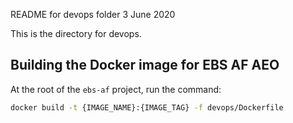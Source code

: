 README for devops folder
3 June 2020

This is the directory for devops.

## Building the Docker image for EBS AF AEO

At the root of the `ebs-af` project, run the command:

``` bash
docker build -t {IMAGE_NAME}:{IMAGE_TAG} -f devops/Dockerfile
```  
